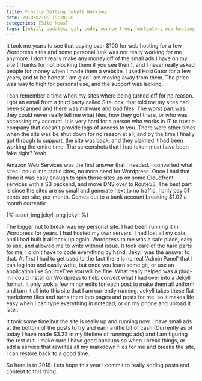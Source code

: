 ```yaml
---
title: Finally Getting Jekyll Working
date: 2018-02-06 15:20:00
categories: [Site News]
tags: [jekyll, updates, git, code, source tree, hostgator, web hosting, aws]
---
```


It took me years to see that paying over $100 for web hosting for a few Wordpress sites and some personal junk was not really working for me anymore. I don't really make any money off of the small ads I have on my site (Thanks for not blocking them if you see them), and I never really asked people for money when I made them a website. I used HostGator for a few years, and to be honest I am glad I am moving away from them. The price was way to high for personal use, and the support was lacking.

I can remember a time when my sites where being turned off for no reason. I got an email from a third party called SiteLock, that told me my sites had been scanned and there was malware and bad files. The worst part was they could never really tell me what files, how they got there, or who was accessing my account. It is very hard for a person who works in IT to trust a company that doesn't provide logs of access to you. There were other times when the site was be shut down for no reason at all, and by the time I finally got through to support, the site was back, and they claimed it had been working the entire time. The screenshots that I had taken must have been fake right? Yeah.
<!--more-->
Amazon Web Services was the first answer that I needed. I converted what sites I could into static sites, no more need for Wordpress. Once I had that done it was easy enough to spin those sites up on some Cloudfront services with a S3 backend, and move DNS over to Route53. The best part is since the sites are so small and generate next to no traffic, I only pay 51 cents per site, per month. Comes out to a bank account breaking $1.02 a month currently. 

{% asset_img jekyll.png jekyll %}

The bigger nut to break was my personal site. I had been running it in Wordpress for years. I had hosted my own servers, I had lost all my data, and I had built it all back up again. Wordpress to me was a safe place, easy to use, and allowed me to write without issue. It took care of the hard parts for me, I didn't have to code everything by hand. Jekyll was the answer to that. At first I had to get used to the fact there is no real 'Admin Panel' that I can log into and easily write, but once you learn some git, or use an application like SourceTree you will be fine. What really helped was a plug-in I could install on Wordpress to help convert what I had over into a Jekyll format. It only took a few minor edits for each post to make them all uniform and turn it all into this site that I am currently running. Jekyll takes these flat markdown files and turns them into pages and posts for me, so it makes life easy when I can type everything in notepad, or on my phone and upload it later.

It took some time but the site is really up and running now. I have small ads at the bottom of the posts to try and earn a little bit of cash (Currently as of today I have made $3.23 in my lifetime of runnings ads) and I am figuring the rest out. I make sure I have good backups so when I break things, or add a service that rewrites all my markdown files for me and breaks the site, I can restore back to a good time.

So here is to 2018. Lets hope this year I commit to really adding posts and content to this thing.